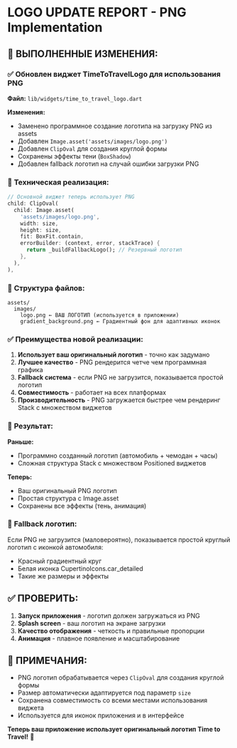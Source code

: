 # LOGO UPDATE REPORT - PNG Implementation

## 🎯 ВЫПОЛНЕННЫЕ ИЗМЕНЕНИЯ:

### ✅ **Обновлен виджет TimeToTravelLogo для использования PNG**

**Файл:** `lib/widgets/time_to_travel_logo.dart`

**Изменения:**
- Заменено программное создание логотипа на загрузку PNG из assets
- Добавлен `Image.asset('assets/images/logo.png')` 
- Добавлен `ClipOval` для создания круглой формы
- Сохранены эффекты тени (`BoxShadow`)
- Добавлен fallback логотип на случай ошибки загрузки PNG

### 🔧 **Техническая реализация:**

```dart
// Основной виджет теперь использует PNG
child: ClipOval(
  child: Image.asset(
    'assets/images/logo.png',
    width: size,
    height: size,
    fit: BoxFit.contain,
    errorBuilder: (context, error, stackTrace) {
      return _buildFallbackLogo(); // Резервный логотип
    },
  ),
),
```

### 📁 **Структура файлов:**

```
assets/
  images/
    logo.png ← ВАШ ЛОГОТИП (используется в приложении)
    gradient_background.png ← Градиентный фон для адаптивных иконок
```

### ✅ **Преимущества новой реализации:**

1. **Использует ваш оригинальный логотип** - точно как задумано
2. **Лучшее качество** - PNG рендерится четче чем программная графика
3. **Fallback система** - если PNG не загрузится, показывается простой логотип
4. **Совместимость** - работает на всех платформах
5. **Производительность** - PNG загружается быстрее чем рендеринг Stack с множеством виджетов

### 📱 **Результат:**

**Раньше:**
- Программно созданный логотип (автомобиль + чемодан + часы)
- Сложная структура Stack с множеством Positioned виджетов

**Теперь:**
- Ваш оригинальный PNG логотип
- Простая структура с Image.asset
- Сохранены все эффекты (тень, анимация)

### 🔄 **Fallback логотип:**

Если PNG не загрузится (маловероятно), показывается простой круглый логотип с иконкой автомобиля:
- Красный градиентный круг
- Белая иконка CupertinoIcons.car_detailed
- Такие же размеры и эффекты

## ✅ **ПРОВЕРИТЬ:**

1. **Запуск приложения** - логотип должен загружаться из PNG
2. **Splash screen** - ваш логотип на экране загрузки
3. **Качество отображения** - четкость и правильные пропорции
4. **Анимация** - плавное появление и масштабирование

## 📝 **ПРИМЕЧАНИЯ:**

- PNG логотип обрабатывается через `ClipOval` для создания круглой формы
- Размер автоматически адаптируется под параметр `size`
- Сохранена совместимость со всеми местами использования виджета
- Используется для иконок приложения и в интерфейсе

**Теперь ваш приложение использует оригинальный логотип Time to Travel!** 🚀
